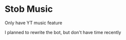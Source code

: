 # Stob Music

Only have YT music feature

I planned to rewrite the bot, but don't have time recently
